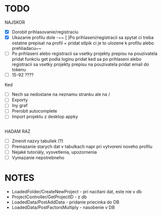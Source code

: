 # TODO

NAJSKOR

- [x] Dorobit prihlasovanie/registraciu
- [x] Ukazanie profilu dole
      -~~ [ ]Po prihlaseni/registracii sa spytat ci treba ostatne prepisat na profil + pridat stlpik ci je to ulozene k profilu alebo prehliadacu~~
- [ ] Po prihlaseni alebo registracii sa vsetky projekty prepisu na pouzivatela
      pridat funkciu get podla loginu
      pridat ked sa po prihlaseni alebo registracii sa vsetky projekty prepisu na pouzivatela
      pridat email do tokenu
- [ ] 15-92 ????

Ked

- [ ] Nech sa nedostane na neznamu stranku ale na /
- [ ] Exporty
- [ ] Iny graf
- [ ] Prerobit autocomplete
- [ ] Import projektu z desktop appky

<!-- Vytvorenie pomocnych filov na funkcie

- [ ] Tokenu
- [ ] Nahravanie projektov
- [ ] Rozdelenie do komponentov -->

##

HADAM RAZ

- [ ] Zmenit nazvy tabuliek (?)
- [ ] Premazanie starych dat v tabulkach napr pri vytvoreni noveho profilu
- [ ] Nejaké tutoriály, vysvetlenia, upozornenia
- [ ] Vymazanie nepotrebneho

# NOTES

- LoadedFolder/CreateNewProject - pri nacitani dat, este nie v db
- ProjectController/GetProjectID - z db
- LoadedData/PostAddData - pridanie priecinka do DB
- LoadedData/PostFactorsMultiply - nasobenie v DB
